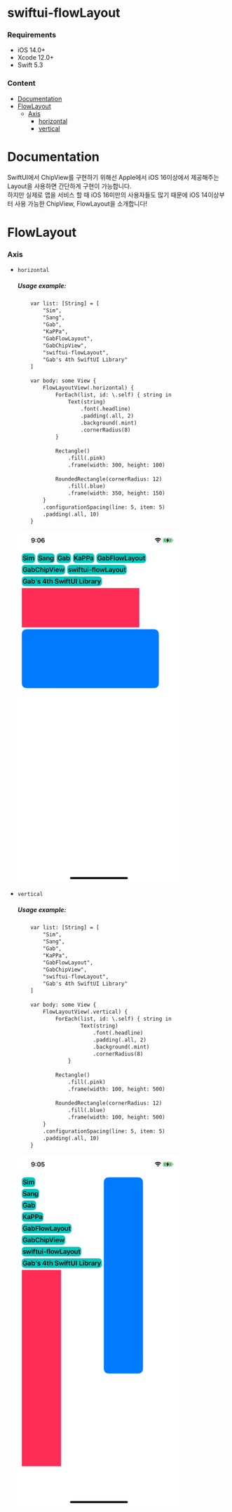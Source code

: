 # swiftui-flowLayout


### Requirements
* iOS 14.0+
* Xcode 12.0+
* Swift 5.3




### Content
* [Documentation](#documentation)
* [FlowLayout](#flowLayout)
  * [Axis](#axis)
    * [horizontal](#horizontal)
    * [vertical](#vertical)


<a name="documentation"></a>
# Documentation

SwiftUI에서 ChipView를 구현하기 위해선 Apple에서 iOS 16이상에서 제공해주는 Layout을 사용하면 간단하게 구현이 가능합니다.   
하지만 실제로 앱을 서비스 할 때 iOS 16미만의 사용자들도 많기 때문에 iOS 14이상부터 사용 가능한 ChipView, FlowLayout을 소개합니다!


<a name="flowLayout"></a>
# FlowLayout

<a name="axis"></a>
### Axis

<a name="horizontal"></a>
* `horizontal`

    ##### Usage example:
    ```
        var list: [String] = [
            "Sim",
            "Sang",
            "Gab",
            "KaPPa",
            "GabFlowLayout",
            "GabChipView",
            "swiftui-flowLayout",
            "Gab's 4th SwiftUI Library"
        ]
        
        var body: some View {
            FlowLayoutView(.horizontal) {
                ForEach(list, id: \.self) { string in
                    Text(string)
                        .font(.headline)
                        .padding(.all, 2)
                        .background(.mint)
                        .cornerRadius(8)
                }
            
                Rectangle()
                    .fill(.pink)
                    .frame(width: 300, height: 100)
                
                RoundedRectangle(cornerRadius: 12)
                    .fill(.blue)
                    .frame(width: 350, height: 150)
            }
            .configurationSpacing(line: 5, item: 5)
            .padding(.all, 10)
        }
    ```
    
    <img src="doc_img/demo/horizontal-demo.jpg" width="370"/>


<a name="vertical"></a>
* `vertical`

  ##### Usage example:
    ```
        var list: [String] = [
            "Sim",
            "Sang",
            "Gab",
            "KaPPa",
            "GabFlowLayout",
            "GabChipView",
            "swiftui-flowLayout",
            "Gab's 4th SwiftUI Library"
        ]
        
        var body: some View {
            FlowLayoutView(.vertical) {
                ForEach(list, id: \.self) { string in
                        Text(string)
                            .font(.headline)
                            .padding(.all, 2)
                            .background(.mint)
                            .cornerRadius(8)
                    }
                
                Rectangle()
                    .fill(.pink)
                    .frame(width: 100, height: 500)
                
                RoundedRectangle(cornerRadius: 12)
                    .fill(.blue)
                    .frame(width: 100, height: 500)
            }
            .configurationSpacing(line: 5, item: 5)
            .padding(.all, 10)
        }
    ```
    
    <img src="doc_img/demo/vertical-demo.jpg" width="370"/>
